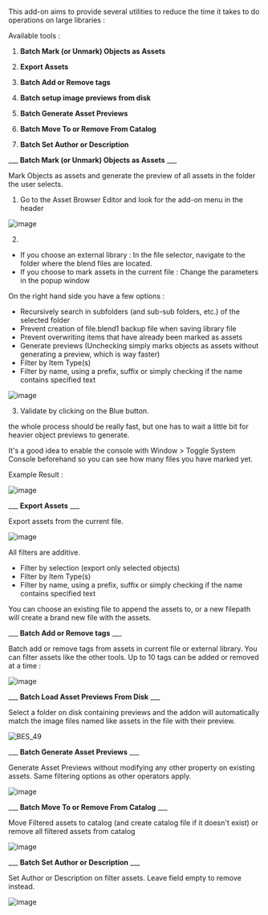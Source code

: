 This add-on aims to provide several utilities to reduce the time it takes to do operations on large libraries :

Available tools :


1. __Batch Mark (or Unmark) Objects as Assets__

2. __Export Assets__

3. __Batch Add or Remove tags__

4. __Batch setup image previews from disk__

5. __Batch Generate Asset Previews__

7. __Batch Move To or Remove From Catalog__

8. __Batch Set Author or Description__


___ __Batch Mark (or Unmark) Objects as Assets__ ___

Mark Objects as assets and generate the preview of all assets in the folder the user selects.

1. Go to the Asset Browser Editor and look for the add-on menu in the header

![image](https://user-images.githubusercontent.com/25156105/148301139-7daf3546-229d-4fb1-872b-e2f1d6617f37.png)

2. 
 - If you choose an external library : In the file selector, navigate to the folder where the blend files are located. 
 - If you choose to mark assets in the current file : Change the parameters in the popup window

On the right hand side you have a few options :

- Recursively search in subfolders (and sub-sub folders, etc.) of the selected folder
- Prevent creation of file.blend1 backup file when saving library file
- Prevent overwriting items that have already been marked as assets
- Generate previews (Unchecking simply marks objects as assets without generating a preview, which is way faster)
- Filter by Item Type(s)
- Filter by name, using a prefix, suffix or simply checking if the name contains specified text

![image](https://user-images.githubusercontent.com/25156105/148301410-34eee9cc-e0dd-468e-b31d-48c3704b1539.png)

3. Validate by clicking on the Blue button.

the whole process should be really fast, but one has to wait a little bit for heavier object previews to generate.

It's a good idea to enable the console with Window > Toggle System Console beforehand so you can see how many files you have marked yet.

Example Result :

![image](https://user-images.githubusercontent.com/25156105/145268274-c65c2c7d-3378-48cf-980c-ce7ef79a566f.png)


___ __Export Assets__ ___
 
 Export assets from the current file.
 
 ![image](https://user-images.githubusercontent.com/25156105/148301735-4ddb73d1-d73b-4396-9bb5-d0cd293c77d4.png)
 
All filters are additive.
- Filter by selection (export only selected objects)
- Filter by Item Type(s)
- Filter by name, using a prefix, suffix or simply checking if the name contains specified text

You can choose an existing file to append the assets to, or a new filepath will create a brand new file with the assets.


___ __Batch Add or Remove tags__ ___

Batch add or remove tags from assets in current file or external library. You can filter assets like the other tools. Up to 10 tags can be added or removed at a time :

![image](https://user-images.githubusercontent.com/25156105/148535455-bedbfb62-9767-473c-95cc-c27a2b88ed63.png)


___ __Batch Load Asset Previews From Disk__ ___

Select a folder on disk containing previews and the addon will automatically match the image files named like assets in the file with their preview.

![BES_49](https://user-images.githubusercontent.com/25156105/149016391-3b026feb-cd40-42a9-a0f3-3894faa99dc9.gif)


___ __Batch Generate Asset Previews__ ___

Generate Asset Previews without modifying any other property on existing assets. Same filtering options as other operators apply.

![image](https://user-images.githubusercontent.com/25156105/149673006-21e60465-d85c-4594-bba2-f047dae9f609.png)


___ __Batch Move To or Remove From Catalog__ ___

Move Filtered assets to catalog (and create catalog file if it doesn't exist) or remove all filtered assets from catalog

![image](https://user-images.githubusercontent.com/25156105/149837335-8f120930-2e6c-42f1-afee-67411ef8cc9c.png)

___ __Batch Set Author or Description__ ___

Set Author or Description on filter assets. Leave field empty to remove instead.

![image](https://user-images.githubusercontent.com/25156105/149837406-74dbc775-56a8-44d3-9569-768781baab6b.png)



